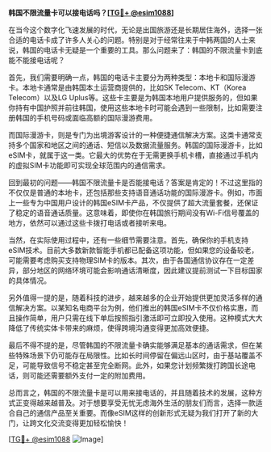 **韩国不限流量卡可以接电话吗？[[TG💪+ @esim1088](https://t.me/s/esim1088)]**

在当今这个数字化飞速发展的时代，无论是出国旅游还是长期居住海外，选择一张合适的电话卡成了许多人关心的问题。特别是对于经常往来于中韩两国的人士来说，韩国的电话卡无疑是一个重要的工具。那么问题来了：韩国的不限流量卡到底能不能接电话呢？

首先，我们需要明确一点，韩国的电话卡主要分为两种类型：本地卡和国际漫游卡。本地卡通常是由韩国本土运营商提供的，比如SK Telecom、KT（Korea Telecom）以及LG Uplus等。这些卡主要是为韩国本地用户提供服务的，但如果你持有中国护照并前往韩国，使用这些本地卡时可能会遇到一些限制，比如需要注册韩国的手机号码或面临高额的国际漫游费用。

而国际漫游卡，则是专门为出境游客设计的一种便捷通信解决方案。这类卡通常支持多个国家和地区之间的通话、短信以及数据流量服务。韩国的国际漫游卡，比如eSIM卡，就属于这一类。它最大的优势在于无需更换手机卡槽，直接通过手机内的虚拟SIM卡功能即可实现全球范围内的通信需求。

回到最初的问题——韩国不限流量卡是否能接电话？答案是肯定的！不过这里指的不仅仅是普通的本地卡，还包括那些支持语音通话功能的国际漫游卡。例如，市面上一些专为中国用户设计的韩国eSIM卡产品，不仅提供了超大流量套餐，还保证了稳定的语音通话质量。这意味着，即使你在韩国旅行期间没有Wi-Fi信号覆盖的地方，依然可以通过这些卡拨打电话或者接听来电。

当然，在实际使用过程中，还有一些细节需要注意。首先，确保你的手机支持eSIM技术。目前大多数新款智能手机都已配备这项功能，但如果您的设备较老，可能需要考虑购买支持物理SIM卡的版本。其次，由于各国通信协议存在一定差异，部分地区的网络环境可能会影响通话清晰度，因此建议提前测试一下目标国家的具体情况。

另外值得一提的是，随着科技的进步，越来越多的企业开始提供更加灵活多样的通信解决方案。以某知名电商平台为例，他们推出的韩国eSIM卡不仅价格实惠，而且操作简单，用户只需在线下单后按照指引激活即可立即投入使用。这种模式大大降低了传统实体卡带来的麻烦，使得跨境沟通变得更加高效便捷。

最后不得不提的是，尽管韩国的不限流量卡确实能够满足基本的通话需求，但在某些特殊场景下仍可能存在局限性。比如长时间停留在偏远山区时，由于基站覆盖不足，可能导致信号不稳定甚至完全断网。此外，如果您计划频繁拨打跨国长途电话，则可能还需要额外支付一定的附加费用。

总而言之，韩国的不限流量卡是可以用来接电话的，并且随着技术的发展，这种方式正变得越来越普及。对于想要享受无忧无虑海外生活的朋友们而言，选择一款适合自己的通信产品至关重要。而像eSIM这样的创新形式无疑为我们打开了新的大门，让跨文化交流变得更加轻松愉快！

[[TG💪+ @esim1088](https://t.me/s/esim1088) ![Image](https://i.postimg.cc/4NQfJmqS/Snipaste-2025-05-13-00-14-12.png)]